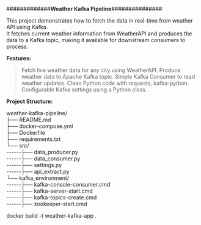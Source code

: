 #############**Weather Kafka Pipeline**###############  

This project demonstrates how to fetch the data in real-time from weather API using Kafka.  
It fetches current weather information from WeatherAPI and produces the data to a Kafka topic, making it available for downstream consumers to process.  


  
**Features:**  
> Fetch live weather data for any city using WeatherAPI.
> Produce weather data to Apache Kafka topic.
> Simple Kafka Consumer to read weather updates.
> Clean Python code with requests, kafka-python.
> Configurable Kafka settings using a Python class.  

  

**Project Structure:**  

weather-kafka-pipeline/  
├── README.md  
├── docker-compose.yml  
├── Dockerfile  
├── requirements.txt  
└── src/  
------├── data_producer.py  
------├── data_consumer.py  
------├── settings.py  
------├── api_extract.py  
└── kafka_environment/    
------├── kafka-console-consumer.cmd    
------├── kafka-server-start.cmd    
------├── kafka-topics-create.cmd    
------├── zookeeper-start.cmd  


docker build -t weather-kafka-app .
